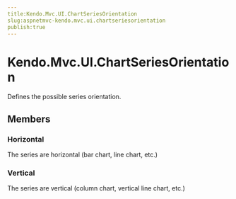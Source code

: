 ```yaml
---
title:Kendo.Mvc.UI.ChartSeriesOrientation
slug:aspnetmvc-kendo.mvc.ui.chartseriesorientation
publish:true
---
```


# Kendo.Mvc.UI.ChartSeriesOrientation

Defines the possible series orientation.

## Members

### Horizontal
The series are horizontal (bar chart, line chart, etc.)

### Vertical
The series are vertical (column chart, vertical line chart, etc.)